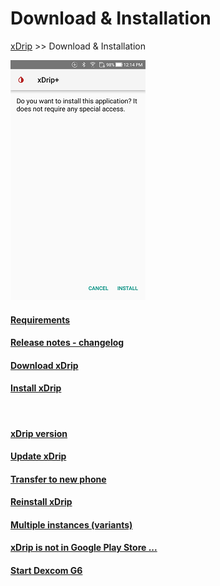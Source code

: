 # Download & Installation  
[xDrip](../README.md) >> Download & Installation  
  
![](./images/Install.png)  
  
#### [Requirements](./Requirements_page.md)
#### [Release notes - changelog](ReleaseNotes.md)
#### [Download xDrip](./Download-xDrip.md)
#### [Install xDrip](./Install.md)
<br/>  
  
#### [xDrip version](./xDrip-Version.md)
#### [Update xDrip](./Updates.md)
#### [Transfer to new phone](./New-Phone.md)
#### [Reinstall xDrip](./Reinstall.md)
#### [Multiple instances (variants)](./Variants.md)
#### [xDrip is not in Google Play Store ...](./App-store.md)
#### [Start Dexcom G6](./Starting-G6.md)
  
